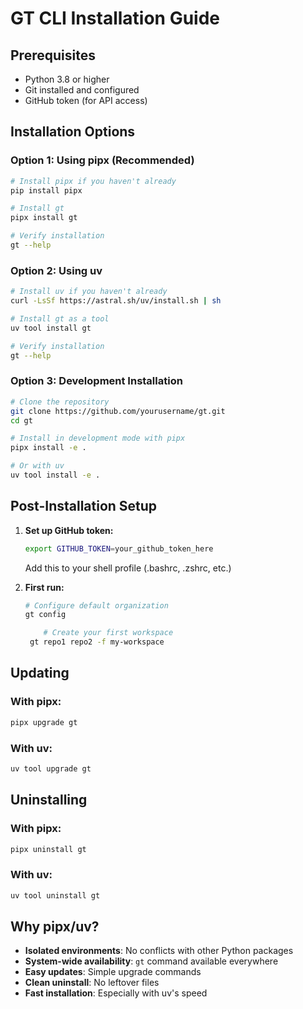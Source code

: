 # GT CLI Installation Guide

## Prerequisites

- Python 3.8 or higher
- Git installed and configured
- GitHub token (for API access)

## Installation Options

### Option 1: Using pipx (Recommended)

```bash
# Install pipx if you haven't already
pip install pipx

# Install gt
pipx install gt

# Verify installation
gt --help
```

### Option 2: Using uv

```bash
# Install uv if you haven't already
curl -LsSf https://astral.sh/uv/install.sh | sh

# Install gt as a tool
uv tool install gt

# Verify installation
gt --help
```

### Option 3: Development Installation

```bash
# Clone the repository
git clone https://github.com/yourusername/gt.git
cd gt

# Install in development mode with pipx
pipx install -e .

# Or with uv
uv tool install -e .
```

## Post-Installation Setup

1. **Set up GitHub token:**
   ```bash
   export GITHUB_TOKEN=your_github_token_here
   ```
   Add this to your shell profile (.bashrc, .zshrc, etc.)

2. **First run:**
   ```bash
   # Configure default organization
   gt config
   
       # Create your first workspace
    gt repo1 repo2 -f my-workspace
   ```

## Updating

### With pipx:
```bash
pipx upgrade gt
```

### With uv:
```bash
uv tool upgrade gt
```

## Uninstalling

### With pipx:
```bash
pipx uninstall gt
```

### With uv:
```bash
uv tool uninstall gt
```

## Why pipx/uv?

- **Isolated environments**: No conflicts with other Python packages
- **System-wide availability**: `gt` command available everywhere
- **Easy updates**: Simple upgrade commands
- **Clean uninstall**: No leftover files
- **Fast installation**: Especially with uv's speed 